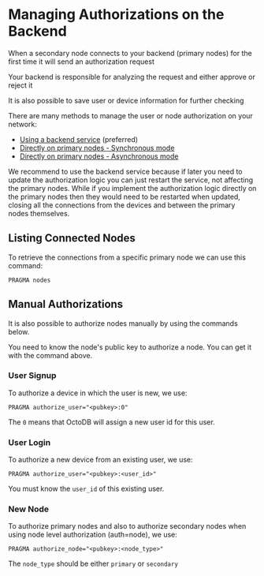 Managing Authorizations on the Backend
======================================

When a secondary node connects to your backend (primary nodes) for the first time it will send an authorization request

Your backend is responsible for analyzing the request and either approve or reject it

It is also possible to save user or device information for further checking


There are many methods to manage the user or node authorization on your network:

- [Using a backend service](auth-service.md) (preferred)
- [Directly on primary nodes - Synchronous mode](auth-sync.md)
- [Directly on primary nodes - Asynchronous mode](auth-async.md)


We recommend to use the backend service because if later you need to update the authorization logic
you can just restart the service, not affecting the primary nodes.
While if you implement the authorization logic directly on the primary nodes then they would need to be restarted
when updated, closing all the connections from the devices and between the primary nodes themselves.


## Listing Connected Nodes

To retrieve the connections from a specific primary node we can use this command:

    PRAGMA nodes


## Manual Authorizations

It is also possible to authorize nodes manually by using the commands below.

You need to know the node's public key to authorize a node. You can get it with the command above.


### User Signup

To authorize a device in which the user is new, we use:

    PRAGMA authorize_user="<pubkey>:0"

The `0` means that OctoDB will assign a new user id for this user.


### User Login

To authorize a new device from an existing user, we use:

    PRAGMA authorize_user="<pubkey>:<user_id>"

You must know the `user_id` of this existing user.


### New Node

To authorize primary nodes and also to authorize secondary nodes when using node level authorization (auth=node), we use:

    PRAGMA authorize_node="<pubkey>:<node_type>"

The `node_type` should be either `primary` or `secondary`
